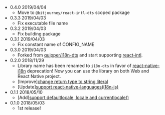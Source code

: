 - 0.4.0 2019/04/04
  - Move to `@bitjourney/react-intl-dts` scoped package
- 0.3.3 2019/04/03
  - Fix executable file name
- 0.3.2 2019/04/03
  - Fix building package
- 0.3.1 2019/04/03
  - Fix constant name of CONFIG_NAME
- 0.3.0 2019/04/03
  - Forked from [quipper/i18n-dts](https://github.com/quipper/i18n-dts) and start supporting [react-intl](https://github.com/yahoo/react-intl).
- 0.2.0 2018/11/29
  - Library name has been renamed to `i18n-dts` in favor of [react-native-i18n](https://github.com/AlexanderZaytsev/react-native-i18n) deprecation! Now you can use the library on both Web and React Native project.
  - [Improve][change return type to string literal ](https://github.com/quipper/i18n-dts/pull/7)
  - [Update][support react-native-languages(i18n-js)](https://github.com/quipper/i18n-dts/pull/6)
- 0.1.1 2018/05/10
  - [Add][support defaultlocale, locale and currentlocale()](https://github.com/quipper/i18n-dts/pull/3)
- 0.1.0 2018/05/03
  - 1st release!
